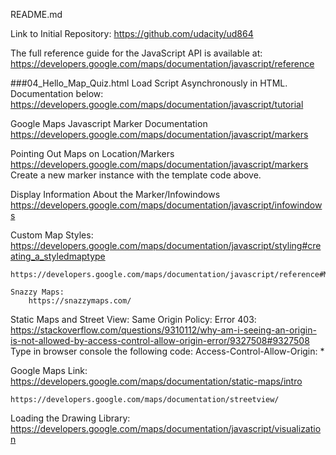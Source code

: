 README.md

Link to Initial Repository: 
	https://github.com/udacity/ud864

The full reference guide for the JavaScript API is available at:
	https://developers.google.com/maps/documentation/javascript/reference

###04_Hello_Map_Quiz.html
	Load Script Asynchronously in HTML. Documentation below: 
		https://developers.google.com/maps/documentation/javascript/tutorial

Google Maps Javascript Marker Documentation
		https://developers.google.com/maps/documentation/javascript/markers

Pointing Out Maps on Location/Markers
	https://developers.google.com/maps/documentation/javascript/markers
		Create a new marker instance with the template code above. 

Display Information About the Marker/Infowindows
	https://developers.google.com/maps/documentation/javascript/infowindows

Custom Map Styles:
	https://developers.google.com/maps/documentation/javascript/styling#creating_a_styledmaptype

	https://developers.google.com/maps/documentation/javascript/reference#MapTypeStyleFeatureType

	Snazzy Maps:
		https://snazzymaps.com/

Static Maps and Street View: 
	Same Origin Policy: Error 403: 
		https://stackoverflow.com/questions/9310112/why-am-i-seeing-an-origin-is-not-allowed-by-access-control-allow-origin-error/9327508#9327508
			Type in browser console the following code:
				Access-Control-Allow-Origin: *

Google Maps Link: 
	https://developers.google.com/maps/documentation/static-maps/intro

	https://developers.google.com/maps/documentation/streetview/

Loading the Drawing Library:
	https://developers.google.com/maps/documentation/javascript/visualization














